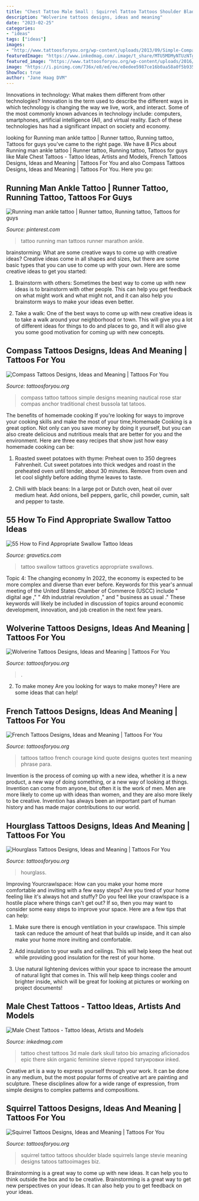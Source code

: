 ```yaml
---
title: "Chest Tattoo Male Small : Squirrel Tattoo Tattoos Shoulder Blade Squirrels Lange Stevie Meaning Designs Tatoos Tattooimages Biz"
description: "Wolverine tattoos designs, ideas and meaning"
date: "2023-02-25"
categories:
- "ideas"
tags: ["ideas"]
images:
- "http://www.tattoosforyou.org/wp-content/uploads/2013/09/Simple-Compass-Tattoo.jpg"
featuredImage: "https://www.inkedmag.com/.image/t_share/MTU5MDMyNTUzNTgyNjM0NjQ1/male-chest-tattoo.jpg"
featured_image: "https://www.tattoosforyou.org/wp-content/uploads/2016/03/Wolverine-Tattoos.jpg"
image: "https://i.pinimg.com/736x/e8/ed/ee/e8edee5987ce16b0aa58a0f5b9351969--running-man-marathon-tattoo.jpg"
ShowToc: true
author: "Jane Haag DVM"
---
```



Innovations in technology: What makes them different from other technologies?
Innovation is the term used to describe the different ways in which technology is changing the way we live, work, and interact. Some of the most commonly known advances in technology include: computers, smartphones, artificial intelligence (AI), and virtual reality. Each of these technologies has had a significant impact on society and economy.

	

		
looking for Running man ankle tattoo | Runner tattoo, Running tattoo, Tattoos for guys you've came to the right page. We have 8 Pics about Running man ankle tattoo | Runner tattoo, Running tattoo, Tattoos for guys like Male Chest Tattoos - Tattoo Ideas, Artists and Models, French Tattoos Designs, Ideas and Meaning | Tattoos For You and also Compass Tattoos Designs, Ideas and Meaning | Tattoos For You. Here you go:
		
    
## Running Man Ankle Tattoo | Runner Tattoo, Running Tattoo, Tattoos For Guys

<img loading=lazy src="https://i.pinimg.com/736x/e8/ed/ee/e8edee5987ce16b0aa58a0f5b9351969--running-man-marathon-tattoo.jpg" onerror="this.onerror=null;this.src='https://tse4.mm.bing.net/th?id=OIP.b-aAyLZVO9rPsPkzu-0_jQHaJ6&amp;pid=15.1';" alt="Running man ankle tattoo | Runner tattoo, Running tattoo, Tattoos for guys">

_Source: pinterest.com_

>tattoo running man tattoos runner marathon ankle. 

	

brainstorming: What are some creative ways to come up with creative ideas?
Creative ideas come in all shapes and sizes, but there are some basic types that you can use to come up with your own. Here are some creative ideas to get you started:
1. Brainstorm with others: Sometimes the best way to come up with new ideas is to brainstorm with other people. This can help you get feedback on what might work and what might not, and it can also help you brainstorm ways to make your ideas even better.

2. Take a walk: One of the best ways to come up with new creative ideas is to take a walk around your neighborhood or town. This will give you a lot of different ideas for things to do and places to go, and it will also give you some good motivation for coming up with new concepts.


    
## Compass Tattoos Designs, Ideas And Meaning | Tattoos For You

<img loading=lazy src="http://www.tattoosforyou.org/wp-content/uploads/2013/09/Simple-Compass-Tattoo.jpg" onerror="this.onerror=null;this.src='https://tse3.mm.bing.net/th?id=OIP.vDAy3kPqg5R9syk5hIMLSgHaJ6&amp;pid=15.1';" alt="Compass Tattoos Designs, Ideas and Meaning | Tattoos For You">

_Source: tattoosforyou.org_

>compass tattoo tattoos simple designs meaning nautical rose star compas anchor traditional chest bussola tat tatoos. 

	

The benefits of homemade cooking
If you're looking for ways to improve your cooking skills and make the most of your time,Homemade Cooking is a great option. Not only can you save money by doing it yourself, but you can also create delicious and nutritious meals that are better for you and the environment. Here are three easy recipes that show just how easy homemade cooking can be: 
1. Roasted sweet potatoes with thyme: Preheat oven to 350 degrees Fahrenheit. Cut sweet potatoes into thick wedges and roast in the preheated oven until tender, about 30 minutes. Remove from oven and let cool slightly before adding thyme leaves to taste. 

2. Chili with black beans: In a large pot or Dutch oven, heat oil over medium heat. Add onions, bell peppers, garlic, chili powder, cumin, salt and pepper to taste.

    
## 55 How To Find Appropriate Swallow Tattoo Ideas

<img loading=lazy src="https://www.gravetics.com/wp-content/uploads/2017/04/familytattoo-for-a-sweet-mom.-swallowtattoo-smalltattoo-birdstattoo-kyivtattoo.jpg" onerror="this.onerror=null;this.src='https://tse2.mm.bing.net/th?id=OIP.DBxbvs6DbXtBzqDh53Ha_gHaFs&amp;pid=15.1';" alt="55 How to Find Appropriate Swallow Tattoo Ideas">

_Source: gravetics.com_

>tattoo swallow tattoos gravetics appropriate swallows. 

	

Topic 4: The changing economy
In 2022, the economy is expected to be more complex and diverse than ever before. Keywords for this year's annual meeting of the United States Chamber of Commerce (USCC) include " digital age ," " 4th industrial revolution ," and " business as usual ." 
These keywords will likely be included in discussion of topics around economic development, innovation, and job creation in the next few years.

    
## Wolverine Tattoos Designs, Ideas And Meaning | Tattoos For You

<img loading=lazy src="https://www.tattoosforyou.org/wp-content/uploads/2016/03/Wolverine-Tattoos.jpg" onerror="this.onerror=null;this.src='https://tse3.mm.bing.net/th?id=OIP.F-GSPG6mucatXitiuz7XCgHaJ6&amp;pid=15.1';" alt="Wolverine Tattoos Designs, Ideas and Meaning | Tattoos For You">

_Source: tattoosforyou.org_

>. 

	

2. To make money
Are you looking for ways to make money? Here are some ideas that can help!

    
## French Tattoos Designs, Ideas And Meaning | Tattoos For You

<img loading=lazy src="https://www.tattoosforyou.org/wp-content/uploads/2017/12/Tattoos-in-French.jpg" onerror="this.onerror=null;this.src='https://tse1.mm.bing.net/th?id=OIP.EreP0ZW9HVoq4x0Wg8KFkAHaJ4&amp;pid=15.1';" alt="French Tattoos Designs, Ideas and Meaning | Tattoos For You">

_Source: tattoosforyou.org_

>tattoos tattoo french courage kind quote designs quotes text meaning phrase para. 

	

Invention is the process of coming up with a new idea, whether it is a new product, a new way of doing something, or a new way of looking at things. Invention can come from anyone, but often it is the work of men. Men are more likely to come up with ideas than women, and they are also more likely to be creative. Invention has always been an important part of human history and has made major contributions to our world.

    
## Hourglass Tattoos Designs, Ideas And Meaning | Tattoos For You

<img loading=lazy src="https://www.tattoosforyou.org/wp-content/uploads/2013/11/Hourglass-Half-Sleeve-Tattoo.jpg" onerror="this.onerror=null;this.src='https://tse3.mm.bing.net/th?id=OIP.rNiZrGk0q0IAxtqtq_Vu_gHaLH&amp;pid=15.1';" alt="Hourglass Tattoos Designs, Ideas and Meaning | Tattoos For You">

_Source: tattoosforyou.org_

>hourglass. 

	

Improving Yourcrawlspace: How can you make your home more comfortable and inviting with a few easy steps?
Are you tired of your home feeling like it's always hot and stuffy? Do you feel like your crawlspace is a hostile place where things can't get out? If so, then you may want to consider some easy steps to improve your space. Here are a few tips that can help:
1. Make sure there is enough ventilation in your crawlspace. This simple task can reduce the amount of heat that builds up inside, and it can also make your home more inviting and comfortable.

2. Add insulation to your walls and ceilings. This will help keep the heat out while providing good insulation for the rest of your home.

3. Use natural lightening devices within your space to increase the amount of natural light that comes in. This will help keep things cooler and brighter inside, which will be great for looking at pictures or working on project documents!

    
## Male Chest Tattoos - Tattoo Ideas, Artists And Models

<img loading=lazy src="https://www.inkedmag.com/.image/t_share/MTU5MDMyNTUzNTgyNjM0NjQ1/male-chest-tattoo.jpg" onerror="this.onerror=null;this.src='https://tse1.mm.bing.net/th?id=OIP.PoB5XSOcaHaSpxVEnH3BJwHaJQ&amp;pid=15.1';" alt="Male Chest Tattoos - Tattoo Ideas, Artists and Models">

_Source: inkedmag.com_

>tattoo chest tattoos 3d male dark skull tatoo bio amazing aficionados epic there skin organic feminine sleeve ripped татуировки inked. 

	

Creative art is a way to express yourself through your work. It can be done in any medium, but the most popular forms of creative art are painting and sculpture. These disciplines allow for a wide range of expression, from simple designs to complex patterns and compositions.

    
## Squirrel Tattoos Designs, Ideas And Meaning | Tattoos For You

<img loading=lazy src="https://www.tattoosforyou.org/wp-content/uploads/2016/02/Squirrel-Tattoos.jpg" onerror="this.onerror=null;this.src='https://tse4.mm.bing.net/th?id=OIP.5CQ4zg0djNZjtn_1_9GaVQHaLZ&amp;pid=15.1';" alt="Squirrel Tattoos Designs, Ideas and Meaning | Tattoos For You">

_Source: tattoosforyou.org_

>squirrel tattoo tattoos shoulder blade squirrels lange stevie meaning designs tatoos tattooimages biz. 

	

Brainstorming is a great way to come up with new ideas. It can help you to think outside the box and to be creative. Brainstorming is a great way to get new perspectives on your ideas. It can also help you to get feedback on your ideas.

